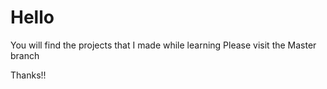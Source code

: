 # Hello 
You will find the projects that I made while learning
Please visit the Master branch

Thanks!!
